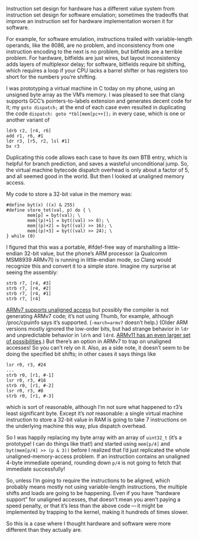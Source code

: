 Instruction set design for hardware has a different value system from
instruction set design for software emulation; sometimes the tradeoffs
that improve an instruction set for hardware implementation worsen it
for software.

For example, for software emulation, instructions trailed with
variable-length operands, like the 8086, are no problem, and
inconsistency from one instruction encoding to the next is no problem,
but bitfields are a terrible problem.  For hardware, bitfields are
just wires, but layout inconsistency adds layers of multiplexor delay;
for software, bitfields require bit shifting, which requires a loop if
your CPU lacks a barrel shifter or has registers too short for the
numbers you’re shifting.

I was prototyping a virtual machine in C today on my phone, using an
unsigned byte array as the VM’s memory.  I was pleased to see that
clang supports GCC’s pointers-to-labels extension and generates decent
code for it; my `goto dispatch;` at the end of each case even resulted
in duplicating the code `dispatch: goto *tbl[mem[pc++]];` in every
case, which is one or another variant of

    ldrb r2, [r4, r6]
    add r1, r6, #1
    ldr r3, [r5, r2, lsl #1]
    bx r3

Duplicating this code allows each case to have its own BTB entry,
which is helpful for branch prediction, and saves a wasteful
unconditional jump.  So, the virtual machine bytecode dispatch
overhead is only about a factor of 5, and all seemed good in the
world.  But then I looked at unaligned memory access.

My code to store a 32-bit value in the memory was:

    #define byt(x) ((x) & 255)
    #define store_tet(val, p) do { \
            mem[p] = byt(val); \
            mem[(p)+1] = byt((val) >> 8); \
            mem[(p)+2] = byt((val) >> 16); \
            mem[(p)+3] = byt((val) >> 24); \
    } while (0)

I figured that this was a portable, #ifdef-free way of marshalling a
little-endian 32-bit value, but the phone’s ARM processor (a Qualcomm
MSM8939 ARMv7l) is running in little-endian mode, so Clang would
recognize this and convert it to a simple store.  Imagine my surprise
at seeing the assembly:

    strb r7, [r4, #3]
    strb r7, [r4, #2]
    strb r7, [r4, #1]
    strb r7, [r4]

[ARMv7 supports unaligned access][0] but possibly the compiler is not
generating ARMv7 code; it’s not using Thumb, for example, although
/proc/cpuinfo says it’s supported.  (`-march=armv7` doesn’t help.)
(Older ARM versions mostly ignored the low-order bits, but had strange
behavior in `ldr` and unpredictable behavior in `ldrh` and `ldrd`.
[ARMv11 has an even larger set of possibilities][1].)  But there’s an
option in ARMv7 to trap on unaligned accesses!  So you can’t rely on
it.  Also, as a side note, it doesn’t seem to be doing the specified
bit shifts; in other cases it says things like

    lsr r0, r3, #24
    ...
    strb r0, [r1, #-1]
    lsr r0, r3, #16
    strb r0, [r1, #-2]
    lsr r0, r3, #8
    strb r0, [r1, #-3]

[0]: https://archive.fo/aWFc7
[1]: https://archive.fo/kDlnI

which is sort of reasonable, although I’m not sure what happened to
r3’s least significant byte.  Except it’s *not* reasonable: a single
virtual machine instruction to store a 32-bit value in RAM is going to
take 7 instructions on the underlying machine this way, plus dispatch
overhead.

So I was happily replacing my byte array with an array of `uint32_t`
(it’s a prototype!  I can do things like that!) and started using
`mem[p/4]` and `byt(mem[p/4] >> (p & 3))` before I realized that I’d
just replicated the whole unaligned-memory-access problem.  If an
instruction contains an unaligned 4-byte immediate operand, rounding
down `p/4` is not going to fetch that immediate successfully!

So, unless I’m going to require the instructions to be aligned, which
probably means mostly not using variable-length instructions, the
multiple shifts and loads are going to be happening.  Even if you have
“hardware support” for unaligned accesses, that doesn’t mean you
aren’t paying a speed penalty, or that it’s less than the above
code — it might be implemented by trapping to the kernel, making it
hundreds of times slower.

So this is a case where I thought hardware and software were more
different than they actually are.
